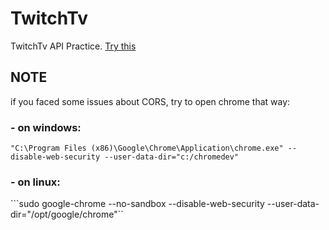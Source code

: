 # TwitchTv
TwitchTv API Practice. [Try this](http://zeyadetman.me/TwitchTv/)

## NOTE
if you faced some issues about CORS, try to open chrome that way:

### - on windows:
```"C:\Program Files (x86)\Google\Chrome\Application\chrome.exe" --disable-web-security --user-data-dir="c:/chromedev"```

### - on linux:
```sudo google-chrome --no-sandbox --disable-web-security --user-data-dir="/opt/google/chrome"``
